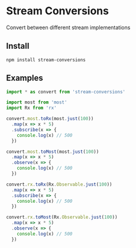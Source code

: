 # Stream Conversions
Convert between different stream implementations

## Install
```shell
npm install stream-conversions
```

## Examples
```js
import * as convert from 'stream-conversions'

import most from 'most'
import Rx from 'rx'

convert.most.toRx(most.just(100))
  .map(x => x * 5)
  .subscribe(x => {
    console.log(x) // 500
  })

convert.most.toMost(most.just(100))
  .map(x => x * 5)
  .observe(x => {
    console.log(x) // 500
  })

convert.rx.toRx(Rx.Observable.just(100))
  .map(x => x * 5)
  .subscribe(x => {
    console.log(x) // 500
  })

convert.rx.toMost(Rx.Observable.just(100))
  .map(x => x * 5)
  .observe(x => {
    console.log(x) // 500
  })

```
